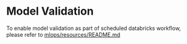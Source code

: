 # Model Validation
To enable model validation as part of scheduled databricks workflow, please refer to [mlops/resources/README.md](../resources/README.md)